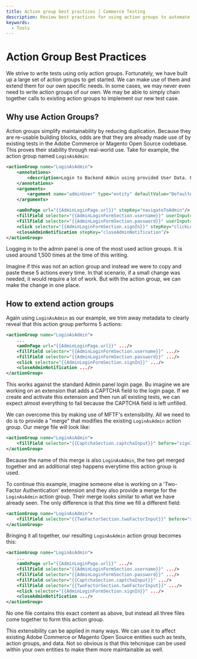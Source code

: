 ```yaml
---
title: Action group best practices | Commerce Testing
description: Review best practices for using action groups to automate different Adobe Commerce and Magento Open Source test scenarios in the Functional Testing Framework.
keywords:
  - Tools
---
```


# Action Group Best Practices

We strive to write tests using only action groups. Fortunately, we have built up a large set of action groups to get started. We can make use of them and extend them for our own specific needs. In some cases, we may never even need to write action groups of our own. We may be able to simply chain together calls to existing action groups to implement our new test case.

## Why use Action Groups?

Action groups simplify maintainability by reducing duplication. Because they are re-usable building blocks, odds are that they are already made use of by existing tests in the Adobe Commerce or Magento Open Source codebase. This proves their stability through real-world use. Take for example, the action group named `LoginAsAdmin`:

```xml
<actionGroup name="LoginAsAdmin">
    <annotations>
        <description>Login to Backend Admin using provided User Data. PLEASE NOTE: This Action Group does NOT validate that you are Logged In.</description>
    </annotations>
    <arguments>
        <argument name="adminUser" type="entity" defaultValue="DefaultAdminUser"/>
    </arguments>

    <amOnPage url="{{AdminLoginPage.url}}" stepKey="navigateToAdmin"/>
    <fillField selector="{{AdminLoginFormSection.username}}" userInput="{{adminUser.username}}" stepKey="fillUsername"/>
    <fillField selector="{{AdminLoginFormSection.password}}" userInput="{{adminUser.password}}" stepKey="fillPassword"/>
    <click selector="{{AdminLoginFormSection.signIn}}" stepKey="clickLogin"/>
    <closeAdminNotification stepKey="closeAdminNotification"/>
</actionGroup>
```

Logging in to the admin panel is one of the most used action groups. It is used around 1,500 times at the time of this writing.

Imagine if this was not an action group and instead we were to copy and paste these 5 actions every time. In that scenario, if a small change was needed, it would require a lot of work. But with the action group, we can make the change in one place.

## How to extend action groups

Again using `LoginAsAdmin` as our example, we trim away metadata to clearly reveal that this action group performs 5 actions:

```xml
<actionGroup name="LoginAsAdmin">
    ...
    <amOnPage url="{{AdminLoginPage.url}}" .../>
    <fillField selector="{{AdminLoginFormSection.username}}" .../>
    <fillField selector="{{AdminLoginFormSection.password}}" .../>
    <click selector="{{AdminLoginFormSection.signIn}}" .../>
    <closeAdminNotification .../>
</actionGroup>
```

This works against the standard Admin panel login page. Bu imagine we are working on an extension that adds a CAPTCHA field to the login page. If we create and activate this extension and then run all existing tests, we can expect almost everything to fail because the CAPTCHA field is left unfilled.

We can overcome this by making use of MFTF's extensibility. All we need to do is to provide a "merge" that modifies the existing `LoginAsAdmin` action group. Our merge file will look like:

```xml
<actionGroup name="LoginAsAdmin">
    <fillField selector="{{CaptchaSection.captchaInput}}" before="signIn" .../>
</actionGroup>
```

Because the name of this merge is also `LoginAsAdmin`, the two get merged together and an additional step happens everytime this action group is used.

To continue this example, imagine someone else is working on a 'Two-Factor Authentication' extension and they also provide a merge for the `LoginAsAdmin` action group. Their merge looks similar to what we have already seen. The only difference is that this time we fill a different field:

```xml
<actionGroup name="LoginAsAdmin">
    <fillField selector="{{TwoFactorSection.twoFactorInput}}" before="signIn" .../>
</actionGroup>
```

Bringing it all together, our resulting `LoginAsAdmin` action group becomes this:

```xml
<actionGroup name="LoginAsAdmin">
    ...
    <amOnPage url="{{AdminLoginPage.url}}" .../>
    <fillField selector="{{AdminLoginFormSection.username}}" .../>
    <fillField selector="{{AdminLoginFormSection.password}}" .../>
    <fillField selector="{{CaptchaSection.captchaInput}}" .../>
    <fillField selector="{{TwoFactorSection.twoFactorInput}}" .../>
    <click selector="{{AdminLoginFormSection.signIn}}" .../>
    <closeAdminNotification .../>
</actionGroup>
```

No one file contains this exact content as above, but instead all three files come together to form this action group.

This extensibility can be applied in many ways. We can use it to affect existing Adobe Commerce or Magento Open Source entities such as tests, action groups, and data. Not so obvious is that this tehcnique can be used within your own entities to make them more maintainable as well.
